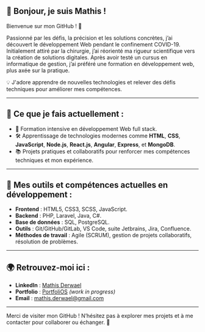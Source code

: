 ## 👋 Bonjour, je suis Mathis !

Bienvenue sur mon GitHub ! 🎉  

Passionné par les défis, la précision et les solutions concrètes, j’ai
découvert le développement Web pendant le confinement COVID-19.
Initialement attiré par la chirurgie, j’ai réorienté ma rigueur scientifique vers
la création de solutions digitales. Après avoir testé un cursus en
informatique de gestion, j’ai préféré une formation en développement web,
plus axée sur la pratique.   

💡 J'adore apprendre de nouvelles technologies et relever des défis techniques pour améliorer mes compétences.

---

## 🚀 Ce que je fais actuellement :  
- 🌱 Formation intensive en développement Web full stack.  
- 🛠️ Apprentissage de technologies modernes comme **HTML**, **CSS**, **JavaScript**, **Node.js**, **React.js**, **Angular**, **Express**, et **MongoDB**.  
- 📚 Projets pratiques et collaboratifs pour renforcer mes compétences techniques et mon expérience. 

---

## 🧰 Mes outils et compétences actuelles en développement :  
- **Frontend** : HTML5, CSS3, SCSS, JavaScript.  
- **Backend** : PHP, Laravel, Java, C#.  
- **Base de données** : SQL, PostgreSQL.  
- **Outils** : Git/GitHub/GitLab, VS Code, suite Jetbrains, Jira, Confluence.  
- **Méthodes de travail** : Agile (SCRUM), gestion de projets collaboratifs, résolution de problèmes.  

---

## 🌍 Retrouvez-moi ici :  
- **LinkedIn** : [Mathis Derwael](www.linkedin.com/in/mathis-derwael)  
- **Portfolio** : [PortfoliOS](https://tr0lgar.github.io/portfoliOS/) *(work in progress)* 
- **Email** : [mathis.derwael@gmail.com](mailto:mathis.derwael@gmail.com)  

---

Merci de visiter mon GitHub ! N’hésitez pas à explorer mes projets et à me contacter pour collaborer ou échanger. 🚀